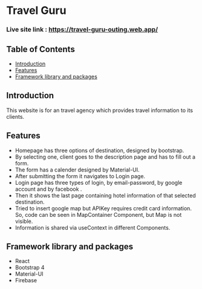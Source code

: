 # Travel Guru

### Live site link : https://travel-guru-outing.web.app/

## Table of Contents

* [Introduction](#introduction)
* [Features](#features)
* [Framework library and packages](#framework-library-and-packages)


## Introduction

This website is for an travel agency which provides travel information to its clients. 


## Features

* Homepage has three options of destination, designed by bootstrap.
* By selecting one, client goes to the description page and has to fill out a form.
* The form has a calender designed by Material-UI.
* After submitting the form it navigates to Login page.
* Login page has three types of login, by email-password, by google account and by facebook .
* Then it shows the last page containing hotel information of that selected destination.
* Tried to insert google map but APIKey requires credit card information. So, code can be seen in MapContainer Component, but Map is not visible.
* Information is shared via useContext in different Components.


## Framework library and packages
* React
* Bootstrap 4
* Material-UI
* Firebase

